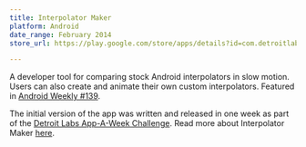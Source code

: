 ```yaml
---
title: Interpolator Maker
platform: Android
date_range: February 2014
store_url: https://play.google.com/store/apps/details?id=com.detroitlabs.interpolatormaker&hl=en

---
```


A developer tool for comparing stock Android interpolators in slow motion. Users can also create and animate their own custom interpolators. Featured in [Android Weekly #139](http://androidweekly.net/issues/issue-139).

The initial version of the app was written and released in one week as part of the [Detroit Labs App-A-Week Challenge](http://www.detroitlabs.com/blog/2015/2/17/t3axsa6jufq56bnlo175k2g7k1r9fa). Read more about Interpolator Maker [here](http://www.detroitlabs.com/blog/2015/3/9/app-a-week-interpolator-maker).

